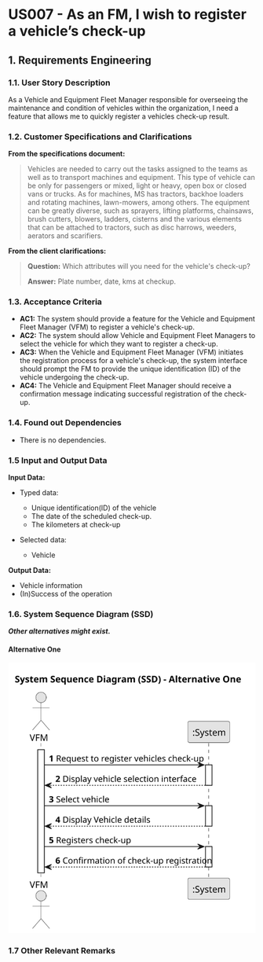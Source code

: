 # US007 - As an FM, I wish to register a vehicle’s check-up


## 1. Requirements Engineering

### 1.1. User Story Description

As a Vehicle and Equipment Fleet Manager responsible for overseeing the maintenance and condition of 
vehicles within the organization, I need a feature that allows me to quickly register a
vehicles check-up result.

### 1.2. Customer Specifications and Clarifications

**From the specifications document:**

>	Vehicles are needed to carry out the tasks assigned to the teams as well as to transport machines and equipment. This type of vehicle can be only for passengers or mixed, light or heavy, open box or closed vans or trucks. As for machines, MS has tractors, backhoe loaders and rotating machines, lawn-mowers, among others. The equipment can be greatly diverse, such as sprayers, lifting platforms, chainsaws, brush cutters, blowers, ladders, cisterns and the various elements that can be attached to tractors, such as disc harrows, weeders, aerators and scarifiers.

**From the client clarifications:**

> **Question:** Which attributes will you need for the vehicle's check-up?
>
> **Answer:** Plate number, date, kms at checkup.

### 1.3. Acceptance Criteria

* **AC1:** The system should provide a feature for the Vehicle and Equipment Fleet Manager (VFM) to register a vehicle's check-up.
* **AC2:** The system should allow Vehicle and Equipment Fleet Managers to select the vehicle for which they want to register a check-up.
* **AC3:** When the Vehicle and Equipment Fleet Manager (VFM) initiates the registration process for a vehicle's check-up, the system interface should prompt the FM to provide the unique identification (ID) of the vehicle undergoing the check-up.
* **AC4:** The Vehicle and Equipment Fleet Manager should receive a confirmation message indicating successful registration of the check-up.

### 1.4. Found out Dependencies 

* There is no dependencies.

### 1.5 Input and Output Data

**Input Data:**

* Typed data:

    * Unique identification(ID) of the vehicle
    * The date of the scheduled check-up.
    * The kilometers at check-up
	
* Selected data:

    * Vehicle 

**Output Data:**

  * Vehicle information
  * (In)Success of the operation


### 1.6. System Sequence Diagram (SSD)

**_Other alternatives might exist._**

#### Alternative One

![System Sequence Diagram - Alternative One](svg/us007-system-sequence-diagram-alternative-one.svg)

### 1.7 Other Relevant Remarks
